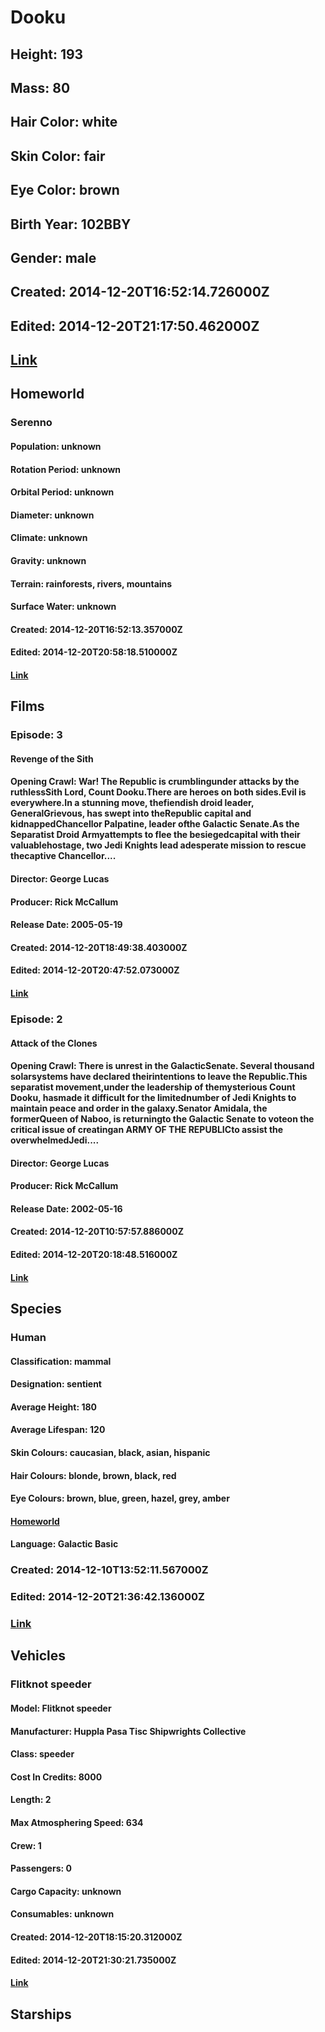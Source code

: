 # Dooku
## Height: 193
## Mass: 80
## Hair Color: white
## Skin Color: fair
## Eye Color: brown
## Birth Year: 102BBY
## Gender: male
## Created: 2014-12-20T16:52:14.726000Z
## Edited: 2014-12-20T21:17:50.462000Z
## [Link](https://swapi.dev/api/people/67/)
## Homeworld
### Serenno
#### Population: unknown
#### Rotation Period: unknown
#### Orbital Period: unknown
#### Diameter: unknown
#### Climate: unknown
#### Gravity: unknown
#### Terrain: rainforests, rivers, mountains
#### Surface Water: unknown
#### Created: 2014-12-20T16:52:13.357000Z
#### Edited: 2014-12-20T20:58:18.510000Z
#### [Link](https://swapi.dev/api/planets/52/)
## Films
### Episode: 3
#### Revenge of the Sith
#### Opening Crawl: War! The Republic is crumblingunder attacks by the ruthlessSith Lord, Count Dooku.There are heroes on both sides.Evil is everywhere.In a stunning move, thefiendish droid leader, GeneralGrievous, has swept into theRepublic capital and kidnappedChancellor Palpatine, leader ofthe Galactic Senate.As the Separatist Droid Armyattempts to flee the besiegedcapital with their valuablehostage, two Jedi Knights lead adesperate mission to rescue thecaptive Chancellor....
#### Director: George Lucas
#### Producer: Rick McCallum
#### Release Date: 2005-05-19
#### Created: 2014-12-20T18:49:38.403000Z
#### Edited: 2014-12-20T20:47:52.073000Z
#### [Link](https://swapi.dev/api/films/6/)
### Episode: 2
#### Attack of the Clones
#### Opening Crawl: There is unrest in the GalacticSenate. Several thousand solarsystems have declared theirintentions to leave the Republic.This separatist movement,under the leadership of themysterious Count Dooku, hasmade it difficult for the limitednumber of Jedi Knights to maintain peace and order in the galaxy.Senator Amidala, the formerQueen of Naboo, is returningto the Galactic Senate to voteon the critical issue of creatingan ARMY OF THE REPUBLICto assist the overwhelmedJedi....
#### Director: George Lucas
#### Producer: Rick McCallum
#### Release Date: 2002-05-16
#### Created: 2014-12-20T10:57:57.886000Z
#### Edited: 2014-12-20T20:18:48.516000Z
#### [Link](https://swapi.dev/api/films/5/)
## Species
### Human
#### Classification: mammal
#### Designation: sentient
#### Average Height: 180
#### Average Lifespan: 120
#### Skin Colours: caucasian, black, asian, hispanic
#### Hair Colours: blonde, brown, black, red
#### Eye Colours: brown, blue, green, hazel, grey, amber
#### [Homeworld](https://swapi.dev/api/planets/9/)
#### Language: Galactic Basic
### Created: 2014-12-10T13:52:11.567000Z
### Edited: 2014-12-20T21:36:42.136000Z
### [Link](https://swapi.dev/api/species/1/)
## Vehicles
### Flitknot speeder
#### Model: Flitknot speeder
#### Manufacturer: Huppla Pasa Tisc Shipwrights Collective
#### Class: speeder
#### Cost In Credits: 8000
#### Length: 2
#### Max Atmosphering Speed: 634
#### Crew: 1
#### Passengers: 0
#### Cargo Capacity: unknown
#### Consumables: unknown
#### Created: 2014-12-20T18:15:20.312000Z
#### Edited: 2014-12-20T21:30:21.735000Z
#### [Link](https://swapi.dev/api/vehicles/55/)
## Starships